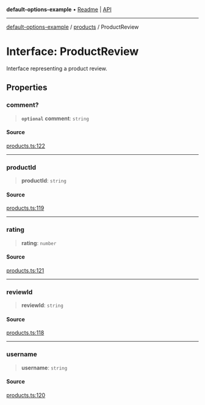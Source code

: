 **default-options-example** • [Readme](../../README.md) \| [API](../../modules.md)

***

[default-options-example](../../README.md) / [products](../README.md) / ProductReview

# Interface: ProductReview

Interface representing a product review.

## Properties

### comment?

> **`optional`** **comment**: `string`

#### Source

[products.ts:122](https://github.com/tgreyuk/typedoc-plugin-markdown-examples/blob/d1574a7/examples/01-typedoc-plugin-markdown/src/products.ts#L122)

***

### productId

> **productId**: `string`

#### Source

[products.ts:119](https://github.com/tgreyuk/typedoc-plugin-markdown-examples/blob/d1574a7/examples/01-typedoc-plugin-markdown/src/products.ts#L119)

***

### rating

> **rating**: `number`

#### Source

[products.ts:121](https://github.com/tgreyuk/typedoc-plugin-markdown-examples/blob/d1574a7/examples/01-typedoc-plugin-markdown/src/products.ts#L121)

***

### reviewId

> **reviewId**: `string`

#### Source

[products.ts:118](https://github.com/tgreyuk/typedoc-plugin-markdown-examples/blob/d1574a7/examples/01-typedoc-plugin-markdown/src/products.ts#L118)

***

### username

> **username**: `string`

#### Source

[products.ts:120](https://github.com/tgreyuk/typedoc-plugin-markdown-examples/blob/d1574a7/examples/01-typedoc-plugin-markdown/src/products.ts#L120)
